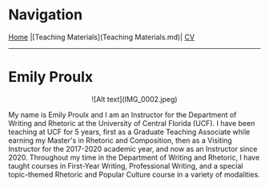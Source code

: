 # Navigation
[Home](README.md) |[Teaching Materials](Teaching Materials.md)| [CV](CV2.md)

---
<h1>Emily Proulx</h1>
<div align="center">![Alt text](IMG_0002.jpeg) </div>
<p>My name is Emily Proulx and I am an Instructor for the Department of Writing and Rhetoric at the University of Central Florida (UCF). I have been teaching at UCF for 5 years, first as a Graduate Teaching Associate while earning my Master's in Rhetoric and Composition, then as a Visiting Instructor for the 2017-2020 academic year, and now as an Instructor since 2020. Throughout my time in the Department of Writing and Rhetoric, I have taught courses in First-Year Writing, Professional Writing, and a special topic-themed Rhetoric and Popular Culture course in a variety of modalities.</p>
